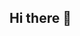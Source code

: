 ## Hi there 👋

<!--
**ETS-Hashemi/ETS-Hashemi** is a ✨ _special_ ✨ repository because its `README.md` (this file) appears on your GitHub profile.

Here are some ideas to get you started:

- 💬 I’m currently working on Algorithms
- 🌱 I’m currently learning AI
- 👯 I’m looking to collaborate on graphs
- 💬 Ask me about AI
- 📫 How to reach me: masoud.hashemi@mail.mcgill.ca

